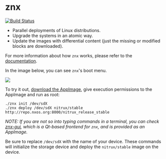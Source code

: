 # znx

[![Build Status](https://travis-ci.org/Nitrux/znx.svg?branch=master)](https://travis-ci.org/Nitrux/znx)

- Parallel deployments of Linux distributions.
- Upgrade the systems in an atomic way.
- Update the images with differential content (just the missing or modified blocks are downloaded).

For more information about how `znx` works, please refer to the [documentation](https://github.com/Nitrux/znx/wiki).

In the image below, you can see `znx`'s boot menu.

![](https://cdn-images-1.medium.com/max/1200/1*b4eeOQ8ZR30RUtPv5sJ9NA.png)

To try it out, [download the AppImage](https://github.com/Nitrux/znx/releases), give execution permissions
to the AppImage and run as root:

```
./znx init /dev/sdX
./znx deploy /dev/sdX nitrux/stable http://repo.nxos.org:8000/nitrux_release_stable
```

*NOTE:*
_If you are not so into typing commands in a terminal, you can check [znx-gui](https://github.com/Nitrux/znx-gui), which
is a Qt-based frontend for `znx`, and is provided as an AppImage._

Be sure to replace `/dev/sdX` with the name of your device. These commands will initialize
the storage device and deploy the `nitrux/stable` image on the device.
